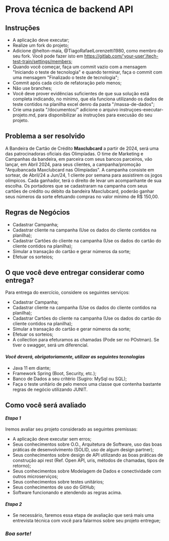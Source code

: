 <h1>Prova técnica de backend API</h1>

<h2>Instruções</h2>
 
- A aplicação deve executar;
- Realize um fork do projeto;
- Adicione @helton-maia, @TiagoRafaelLorenzetti1980, como membro do seu fork. Você pode fazer isto em https://gitlab.com/'your-user'/tech-test-train/settings/members;
- Quando você começar, faça um commit vazio com a mensagem "Iniciando o teste de tecnologia" e quando terminar, faça o commit com uma mensagem "Finalizado o teste de tecnologia";
- Commit após cada ciclo de refatoração pelo menos;
- Não use branches;
- Você deve prover evidências suficientes de que sua solução está completa indicando, no mínimo, que ela funciona utilizando os dados de teste contidos na planilha excel denro da pasta "/massa-de-dados";
- Crie uma pasta "/documentos/" adicione o arquivo instruçoes-executar-projeto.md, para disponibilizar as instruções para execusão do seu projeto.

<h2>Problema a ser resolvido</h2>

A Bandeira de Cartão de Crédito **Maxclubcard** a partir de 2024, será uma das patrocinadoras oficiais das Olimpíadas. O time de Marketing e Campanhas da bandeira, em parceira com seus bancos parceiros, vão lançar, em Abril 2024, para seus clientes, a campanha/promoção "Arquibancada Maxclubcard nas Olimpíadas". A campanha consiste em sortear, de Abril/24 a Jun/24, 1 cliente por semana para assistirem os jogos olímpicos. Cada ganhador, terá o direito de levar um acompanhante de sua escolha. Os portadores que se cadastraram na campanha com seus cartões de crédito ou débito da bandeira Maxclubcard, poderão ganhar seus números da sorte efetuando compras no valor mínimo de R$ 150,00.

<h2>Regras de Negócios</h2>

- Cadastrar Campanha;
- Cadastrar cliente na campanha (Use os dados do cliente contidos na planilha);
- Cadastrar Cartões do cliente na campanha (Use os dados do cartão do cliente contidos na planilha);
- Simular a transação do cartão e gerar números da sorte;
- Efetuar os sorteios;

<h2>O que você deve entregar considerar como entrega?</h2>

Para entrega do exercício, considere os seguintes serviços:

- Cadastrar Campanha;
- Cadastrar cliente na campanha (Use os dados do cliente contidos na planilha); 
- Cadastrar Cartões do cliente na campanha (Use os dados do cartão do cliente contidos na planilha);
- Simular a transação do cartão e gerar números da sorte;
- Efetuar os sorteios;
- A collection para efeturamos as chamadas (Pode ser no POstman). Se tiver o swagger, será um diferencial.

*<h4>Você deverá, obrigatoriamente, utilizar as seguintes tecnologias</h4>*

- Java 11 em diante;
- Framework Spring (Boot, Security, etc.);
- Banco de Dados a seu critério (Sugiro: MySql ou SQL);
- Faça o teste unitário de pelo menos uma classe que contenha bastante regras de negócio utilizando JUNIT.

<h2>Como você será avaliado</h2>

***<h4>Etapa 1</h4>***

Iremos avaliar seu projeto considerado as seguintes premissas:

- A aplicação deve executar sem erros;
- Seus conhecimentos sobre O.O., Arquitetura de Software, uso das boas práticas de desenvolvimento (SOLID, uso de algum design partner);
- Seus conhecimentos sobre design de API utilizando as boas práticas de construção api rest (Ref. Open API, uris, métodos de chamadas, tipos de retorno);
- Seus conhecimentos sobre Modelagem de Dados e conectividade com outros microserviços;
- Seus conhecimentos sobre testes unitários;
- Seus conhecimentos de uso do GitHub;
- Software funcionando e atendendo as regras acima.

***<h4>Etapa 2</h4>***

- Se necessário, faremos essa etapa de avaliação que será mais uma entrevista técnica com você para falarmos sobre seu projeto entregue;

***<h3>Boa sorte!</h3>***
